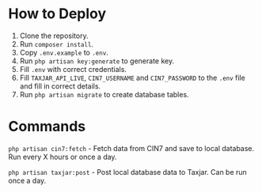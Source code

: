 # How to Deploy

1. Clone the repository.
2. Run `composer install`.
3. Copy `.env.example` to `.env`.
4. Run `php artisan key:generate` to generate key.
5. Fill `.env` with correct credentials.
6. Fill `TAXJAR_API_LIVE`, `CIN7_USERNAME` and `CIN7_PASSWORD` to the `.env` file and fill in correct details.
7. Run `php artisan migrate` to create database tables.

# Commands

`php artisan cin7:fetch` - Fetch data from CIN7 and save to local database. Run every X hours or once a day.

`php artisan taxjar:post` - Post local database data to Taxjar. Can be run once a day.